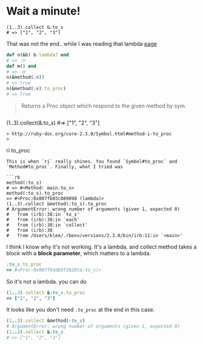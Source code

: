 # Wait a minute!

```
(1..3).collect &:to_s
# => ["1", "2", "3"]
```

That was not the end.. while I was reading that lambda [page](http://ruby-doc.org/core-2.3.0/Proc.html#method-i-lambda-3F)


```rb
def n(&b) b.lambda? end
# => :n
def m() end
# => :m
n(&method(:m))
# => true
n(&method(:m).to_proc)
# => true
```

> Returns a Proc object which respond to the given method by sym.
>
> ```rb
(1..3).collect(&:to_s)  #=> ["1", "2", "3"]
```
> http://ruby-doc.org/core-2.3.0/Symbol.html#method-i-to_proc
>

```
ri to_proc
```
This is when `ri` really shines. You found `Symbol#to_proc` and `Method#to_proc`. Finally, what I tried was

```rb
method(:to_s)
# => #<Method: main.to_s>
method(:to_s).to_proc
=> #<Proc:0x007fb03c809898 (lambda)>
(1..3).collect &method(:to_s).to_proc
# ArgumentError: wrong number of arguments (given 1, expected 0)
#   from (irb):38:in `to_s'
#   from (irb):38:in `each'
#   from (irb):38:in `collect'
#   from (irb):38
#   from /Users/klee/.rbenv/versions/2.3.0/bin/irb:11:in `<main>'
```
I think I know why it's not working. It's a lambda, and collect method takes a block with a **block parameter**, which matters to a lambda.

```rb
:to_s.to_proc
=> #<Proc:0x007f9ddb9f2b28(&:to_s)>
```

So it's not a lambda. you can do

```rb
(1..3).collect &:to_s.to_proc
=> ["1", "2", "3"]
```

It looks like you don't need `.to_proc` at the end in this case.

```rb
(1..3).collect &method(:to_s)
# ArgumentError: wrong number of arguments (given 1, expected 0)
(1..3).collect &:to_s
# => ["1", "2", "3"]
```
